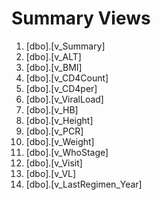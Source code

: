 # Summary Views

1. [dbo].[v_Summary]
2. [dbo].[v_ALT]
3. [dbo].[v_BMI]
4. [dbo].[v_CD4Count]
5. [dbo].[v_CD4per]
6. [dbo].[v_ViralLoad]
7. [dbo].[v_HB]
8. [dbo].[v_Height]
9. [dbo].[v_PCR]
10. [dbo].[v_Weight]
11. [dbo].[v_WhoStage]
12. [dbo].[v_Visit]
13. [dbo].[v_VL]
14. [dbo].[v_LastRegimen_Year]
